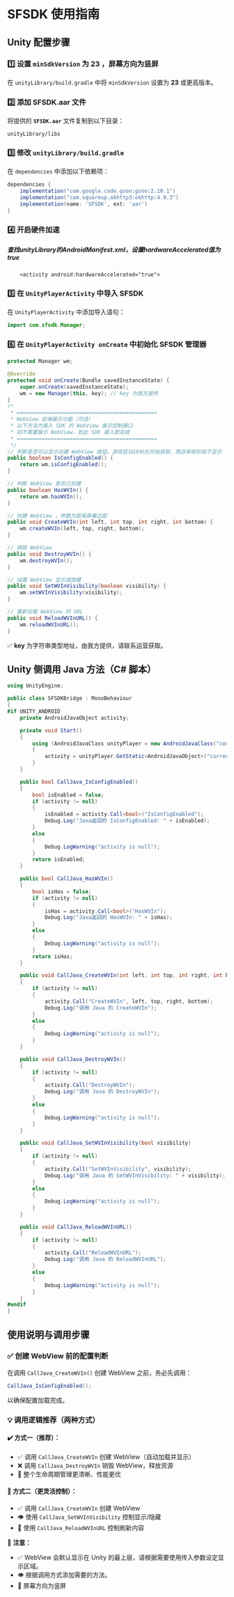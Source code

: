 # SFSDK 使用指南

## Unity 配置步骤

### 1️⃣ 设置 `minSdkVersion` 为 23 ，屏幕方向为竖屏

在 `unityLibrary/build.gradle` 中将 `minSdkVersion` 设置为 **23** 或更高版本。

### 2️⃣ 添加 SFSDK.aar 文件

将提供的 **`SFSDK.aar`** 文件复制到以下目录：
```
unityLibrary/libs
```
### 3️⃣ 修改 `unityLibrary/build.gradle`

在 `dependencies` 中添加以下依赖项：

```gradle
dependencies {
    implementation("com.google.code.gson:gson:2.10.1")
    implementation("com.squareup.okhttp3:okhttp:4.9.3")
    implementation(name: 'SFSDK', ext: 'aar')
}
```
### 4️⃣ 开启硬件加速 
##### 查找unityLibrary的AndroidManifest.xml，设置hardwareAccelerated值为true
```
    <activity android:hardwareAccelerated="true">
```
### 5️⃣ 在 `UnityPlayerActivity` 中导入 SFSDK

在 `UnityPlayerActivity` 中添加导入语句：

```java
import com.sfsdk.Manager;
```

### 6️⃣ 在 `UnityPlayerActivity onCreate` 中初始化 SFSDK 管理器

```java
protected Manager wm;

@Override
protected void onCreate(Bundle savedInstanceState) {
    super.onCreate(savedInstanceState);
    wm = new Manager(this, key); // key 为我方提供
}
/*
 * =============================================
 * WebView 前端展示功能（可选）
 * 以下方法为接入 SDK 的 WebView 展示控制接口
 * 如不需要展示 WebView，到此 SDK 接入即完成
 * =============================================
 */
// 判断是否可以显示创建 WebView 按钮，游戏启动10秒后开始获取，商店审核阶段不显示
public boolean IsConfigEnabled() {
    return wm.isConfigEnabled();
}

// 判断 WebView 是否已创建
public boolean HasWVIn() {
    return wm.hasWVIn();
}

// 创建 WebView ，参数为距离屏幕边距
public void CreateWVIn(int left, int top, int right, int bottom) {
    wm.createWVIn(left, top, right, bottom);
}

// 销毁 WebView
public void DestroyWVIn() {
    wm.destroyWVIn();
}

// 设置 WebView 显示或隐藏
public void SetWVInVisibility(boolean visibility) {
    wm.setWVInVisibility(visibility);
}

// 重新加载 WebView 的 URL
public void ReloadWVInURL() {
    wm.reloadWVInURL();
}
```

✅ **key** 为字符串类型地址，由我方提供，请联系运营获取。

## Unity 侧调用 Java 方法（C# 脚本）

```csharp
using UnityEngine;

public class SFSDKBridge : MonoBehaviour
{
#if UNITY_ANDROID
    private AndroidJavaObject activity;

    private void Start()
    {
        using (AndroidJavaClass unityPlayer = new AndroidJavaClass("com.unity3d.player.UnityPlayer"))
        {
            activity = unityPlayer.GetStatic<AndroidJavaObject>("currentActivity");
        }
    }

    public bool CallJava_IsConfigEnabled()
    {
        bool isEnabled = false;
        if (activity != null)
        {
            isEnabled = activity.Call<bool>("IsConfigEnabled");
            Debug.Log("Java返回的 IsConfigEnabled: " + isEnabled);
        }
        else
        {
            Debug.LogWarning("activity is null");
        }
        return isEnabled;
    }

    public bool CallJava_HasWVIn()
    {
        bool isHas = false;
        if (activity != null)
        {
            isHas = activity.Call<bool>("HasWVIn");
            Debug.Log("Java返回的 HasWVIn: " + isHas);
        }
        else
        {
            Debug.LogWarning("activity is null");
        }
        return isHas;
    }

    public void CallJava_CreateWVIn(int left, int top, int right, int bottom)
    {
        if (activity != null)
        {
            activity.Call("CreateWVIn", left, top, right, bottom);
            Debug.Log("调用 Java 的 CreateWVIn");
        }
        else
        {
            Debug.LogWarning("activity is null");
        }
    }

    public void CallJava_DestroyWVIn()
    {
        if (activity != null)
        {
            activity.Call("DestroyWVIn");
            Debug.Log("调用 Java 的 DestroyWVIn");
        }
        else
        {
            Debug.LogWarning("activity is null");
        }
    }

    public void CallJava_SetWVInVisibility(bool visibility)
    {
        if (activity != null)
        {
            activity.Call("SetWVInVisibility", visibility);
            Debug.Log("调用 Java 的 SetWVInVisibility: " + visibility);
        }
        else
        {
            Debug.LogWarning("activity is null");
        }
    }

    public void CallJava_ReloadWVInURL()
    {
        if (activity != null)
        {
            activity.Call("ReloadWVInURL");
            Debug.Log("调用 Java 的 ReloadWVInURL");
        }
        else
        {
            Debug.LogWarning("activity is null");
        }
    }
#endif
}
```

## 使用说明与调用步骤

### ✅ 创建 WebView 前的配置判断

在调用 `CallJava_CreateWVIn()` 创建 WebView 之前，务必先调用：

```csharp
CallJava_IsConfigEnabled();
```

以确保配置加载完成。

### 💡 调用逻辑推荐（两种方式）

#### ✔️ 方式一（推荐）：

- ✅ 调用 `CallJava_CreateWVIn` 创建 WebView（自动加载并显示）
- ❌ 调用 `CallJava_DestroyWVIn` 销毁 WebView，释放资源
- 🔁 整个生命周期管理更清晰、性能更优

#### 🔁 方式二（更灵活控制）：

- ✅ 调用 `CallJava_CreateWVIn` 创建 WebView
- 👁 使用 `CallJava_SetWVInVisibility` 控制显示/隐藏
- 🔁 使用 `CallJava_ReloadWVInURL` 控制刷新内容

📌 **注意：**
- ✅ WebView 会默认显示在 Unity 的最上层，请根据需要使用传入参数设定显示区域。
- 👁 根据调用方式添加需要的方法。
- 🔁 屏幕方向为竖屏
